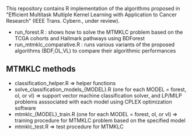 This repository contains R implementation of the algorithms proposed in "Efficient Multitask Multiple Kernel Learning with Application to Cancer Research" (IEEE Trans. Cybern., under review).

* run_forest.R : shows how to solve the MTMKLC problem based on the TCGA cohorts and Hallmark pathways using BDForest
* run_mtmklc_comparative.R : runs various variants of the proposed algorithms (BDF,OL,VL) to compare their algorithmic performances

MTMKLC methods
------------
* classification_helper.R => helper functions
* solve_classification_models_{MODEL}.R (one for each MODEL = forest, ol, or vl) => support vector machine classification solver, and LP/MILP problems asssociated with each model using CPLEX optimization software
* mtmklc_{MODEL}_train.R (one for each MODEL = forest, ol, or vl) => training procedure for MTMKLC problem based on the specified model
* mtmklc_test.R => test procedure for MTMKLC


